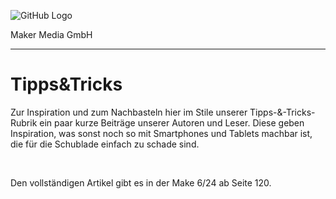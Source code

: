 ![GitHub Logo](http://www.heise.de/make/icons/make_logo.png)

Maker Media GmbH

***

# Tipps&Tricks

Zur Inspiration und zum Nachbasteln hier im Stile unserer Tipps-&-Tricks-
Rubrik ein paar kurze Beiträge unserer Autoren und Leser. Diese geben 
Inspiration, was sonst noch so mit Smartphones und Tablets machbar ist, 
die für die Schublade einfach zu schade sind.

 

Den vollständigen Artikel gibt es in der Make 6/24 ab Seite 120.
